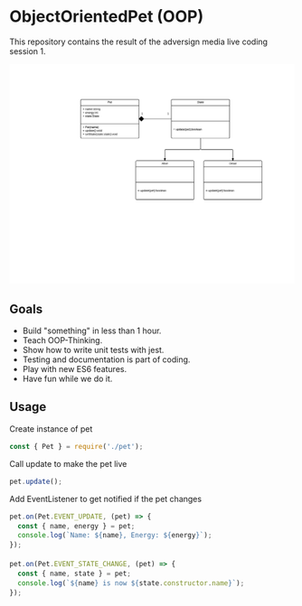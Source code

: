 # ObjectOrientedPet (OOP)

This repository contains the result of the adversign media live coding session 1.

![](docs/uml.png)

## Goals
- Build "something" in less than 1 hour.
- Teach OOP-Thinking.
- Show how to write unit tests with jest.
- Testing and documentation is part of coding.
- Play with new ES6 features.
- Have fun while we do it.

## Usage
Create instance of pet
```javascript
const { Pet } = require('./pet');
```
Call update to make the pet live
```javascript
pet.update();
```
Add EventListener to get notified if the pet changes
```javascript
pet.on(Pet.EVENT_UPDATE, (pet) => {
  const { name, energy } = pet;
  console.log(`Name: ${name}, Energy: ${energy}`);
});

pet.on(Pet.EVENT_STATE_CHANGE, (pet) => {
  const { name, state } = pet;
  console.log(`${name} is now ${state.constructor.name}`);
});
```
